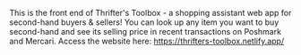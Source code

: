 This is the front end of Thrifter's Toolbox - a shopping assistant web app for second-hand buyers & sellers! You can look up any item you want to buy second-hand and see its selling price in recent transactions on Poshmark and Mercari. Access the website here: https://thrifters-toolbox.netlify.app/
